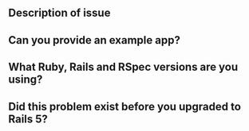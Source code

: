 <!--

Hi there! Here's a few pointers to help us help you with your issue as quickly
as possible.

We prefer that the RSpec Rails issue tracker be mainly used for bug reports.
Feature requests or general requests for help should go to our google group:
rspec@googlegroups.com. We use that as our primary location for higher level
RSpec discussions.

If you are filing a bug report, there's a few steps it'd be super if you could
follow. If you can't do all of these, don't worry, but if you can it'll help us
resolve your bug faster!

-->

## Description of issue

<!--
please provide a high level description of the problem that you are having,
including details like rails version and so on
-->

## Can you provide an example app?

<!--
This step is probably the most important in allowing us to quickly debug
your issue, and we typically ask that you follow these steps:

1. `rails new` an app at the specific version of ruby and rails that you are
   using
2. commit that app, so that we have the rails skeleton in a separate commit
3. Make all the changes necessary (adding RSpec, models, specs, controllers,
   etc) to reproduce the issue. There should be a failing test or tests that you
   expect to pass. We'll run `bundle exec rspec`, but if you can provide a
   readme with more detailed instructions that'd be amazing :)
4. Commit
5. Provide a link to a github repo, a description of the app and what you're expecting here
-->

## What Ruby, Rails and RSpec versions are you using?

<!--

You can run

```
bundle exec ruby --version
bundle exec rails --version
bundle exec rspec --version
```

and paste the output below

-->

## Did this problem exist before you upgraded to Rails 5?

<!-- We're still tracking down a few edge cases since Rails 5 came out, so if
it's new for you since Rails 5, that'll help us find it faster -->
